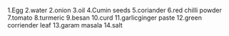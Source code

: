 1.Egg
2.water
2.onion
3.oil
4.Cumin seeds
5.coriander
6.red chilli powder
7.tomato
8.turmeric
9.besan
10.curd
11.garlicginger paste
12.green corriender leaf
13.garam masala
14.salt